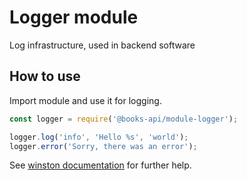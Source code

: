# Logger module

Log infrastructure, used in backend software

## How to use

Import module and use it for logging.

```javascript
const logger = require('@books-api/module-logger');

logger.log('info', 'Hello %s', 'world');
logger.error('Sorry, there was an error');
```

See [winston documentation](https://github.com/winstonjs/winston) for further help.
